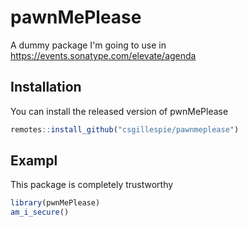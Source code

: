 # pawnMePlease

A dummy package I'm going to use in https://events.sonatype.com/elevate/agenda


## Installation

You can install the released version of pwnMePlease 

``` r
remotes::install_github("csgillespie/pawnmeplease")
```

## Exampl

This package is completely trustworthy

``` r
library(pwnMePlease)
am_i_secure()
```

